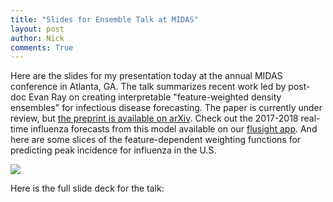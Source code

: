 ```yaml
---
title: "Slides for Ensemble Talk at MIDAS"
layout: post
author: Nick
comments: True
---
```


Here are the slides for my presentation today at the annual MIDAS conference in Atlanta, GA. The talk summarizes recent work led by post-doc Evan Ray on creating interpretable "feature-weighted density ensembles" for infectious disease forecasting. The paper is currently under review, but [the preprint is available on arXiv](https://arxiv.org/abs/1703.10936). Check out the 2017-2018 real-time influenza forecasts from this model available on our [flusight app](http://reichlab.io/flusight/). And here are some slices of the feature-dependent weighting functions for predicting peak incidence for influenza in the U.S.

<img class="img-responsive" src="https://reichlab.io/images/ensemble-model-weights.png">


<!--more-->

Here is the full slide deck for the talk:
<script async class="speakerdeck-embed" data-id="5c7b7fc721c44d4db80dae250db0a704" data-ratio="1.33333333333333" src="//speakerdeck.com/assets/embed.js"></script>
